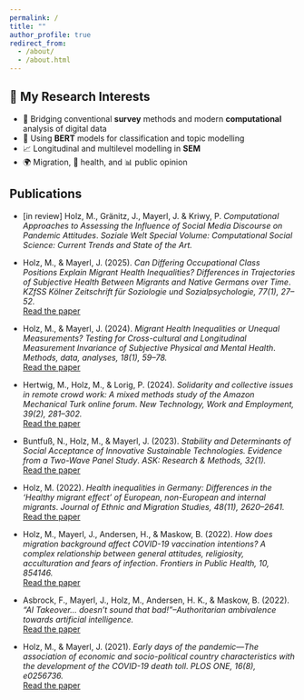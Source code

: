 ```yaml
---
permalink: /
title: ""
author_profile: true
redirect_from: 
  - /about/
  - /about.html
---
```


## 🧠 My Research Interests

- 🧪 Bridging conventional **survey** methods and modern **computational** analysis of digital data  
- 🤖 Using **BERT** models for classification and topic modelling  
- 📈 Longitudinal and multilevel modelling in **SEM**  
- 🌍 Migration, 🏥 health, and 📊 public opinion 



## Publications 

- [in review] Holz, M., Gränitz, J., Mayerl, J. & Kriwy, P. *Computational Approaches to Assessing the Influence of Social Media Discourse on Pandemic Attitudes*. *Soziale Welt Special Volume: Computational Social Science: Current Trends and State of the Art.*

- Holz, M., & Mayerl, J. (2025). *Can Differing Occupational Class Positions Explain Migrant Health Inequalities? Differences in Trajectories of Subjective Health Between Migrants and Native Germans over Time*. *KZfSS Kölner Zeitschrift für Soziologie und Sozialpsychologie, 77(1), 27–52.*  
  <a href="https://link.springer.com/article/10.1007/s11577-025-00985-3" target="_blank" class="btn btn--primary">Read the paper</a>

- Holz, M., & Mayerl, J. (2024). *Migrant Health Inequalities or Unequal Measurements? Testing for Cross-cultural and Longitudinal Measurement Invariance of Subjective Physical and Mental Health*. *Methods, data, analyses, 18(1), 59–78.*  
  <a href="https://mda.gesis.org/index.php/mda/article/view/2024.01" target="_blank" class="btn btn--primary">Read the paper</a>

- Hertwig, M., Holz, M., & Lorig, P. (2024). *Solidarity and collective issues in remote crowd work: A mixed methods study of the Amazon Mechanical Turk online forum*. *New Technology, Work and Employment, 39(2), 281–302.*  
  <a href="https://onlinelibrary.wiley.com/doi/full/10.1111/ntwe.12285" target="_blank" class="btn btn--primary">Read the paper</a>

- Buntfuß, N., Holz, M., & Mayerl, J. (2023). *Stability and Determinants of Social Acceptance of Innovative Sustainable Technologies. Evidence from a Two-Wave Panel Study*. *ASK: Research & Methods, 32(1).*  
  <a href="https://kb.osu.edu/server/api/core/bitstreams/581d3c09-99d8-4bd6-9ceb-df1049245c86/content" target="_blank" class="btn btn--primary">Read the paper</a>

- Holz, M. (2022). *Health inequalities in Germany: Differences in the ‘Healthy migrant effect’ of European, non-European and internal migrants*. *Journal of Ethnic and Migration Studies, 48(11), 2620–2641.*  
  <a href="https://www.tandfonline.com/doi/full/10.1080/1369183X.2021.1901675" target="_blank" class="btn btn--primary">Read the paper</a>

- Holz, M., Mayerl, J., Andersen, H., & Maskow, B. (2022). *How does migration background affect COVID-19 vaccination intentions? A complex relationship between general attitudes, religiosity, acculturation and fears of infection*. *Frontiers in Public Health, 10, 854146.*  
  <a href="https://www.frontiersin.org/journals/public-health/articles/10.3389/fpubh.2022.854146/full" target="_blank" class="btn btn--primary">Read the paper</a>

- Asbrock, F., Mayerl, J., Holz, M., Andersen, H. K., & Maskow, B. (2022). *“AI Takeover… doesn’t sound that bad!”–Authoritarian ambivalence towards artificial intelligence.*  
  <a href="https://osf.io/preprints/psyarxiv/2tvs4_v1" target="_blank" class="btn btn--primary">Read the paper</a>

- Holz, M., & Mayerl, J. (2021). *Early days of the pandemic—The association of economic and socio-political country characteristics with the development of the COVID-19 death toll*. *PLOS ONE, 16(8), e0256736.*  
  <a href="https://journals.plos.org/plosone/article?id=10.1371/journal.pone.0256736" target="_blank" class="btn btn--primary">Read the paper</a>

